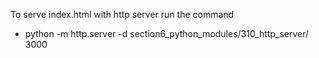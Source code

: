 To serve index.html with http server run the command
- python -m http.server -d section6_python_modules/310_http_server/ 3000